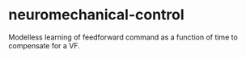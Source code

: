# neuromechanical-control
Modelless learning of feedforward command as a function of time to compensate for a VF.
